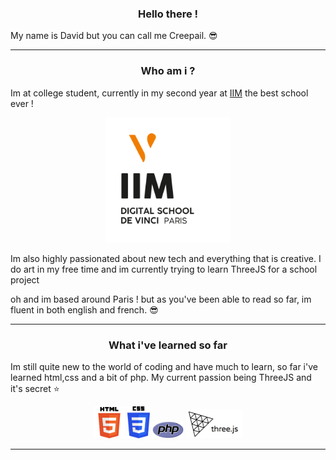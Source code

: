 
<h3 align="center">Hello there !</h3> 

My name is David but you can call me Creepail. :sunglasses:

---
<h3 align="center">Who am i ?</h3>

Im at college student, currently in my second year at [IIM](https://www.iim.fr) the best school ever !

<p align="center">
<img width="200" src="images/Logo_IIM_fd_blanc.png" alt="Material Bread logo">
</p align="center">

Im also highly passionated about new tech and everything that is creative. I do art in my free time and im currently trying to learn ThreeJS for a school project

oh and im based around Paris ! but as you've been able to read so far, im fluent in both english and french. :sunglasses:

---

<h3 align="center">What i've learned so far</h3>

Im still quite new to the world of coding and have much to learn, so far i've learned html,css and a bit of php. My current passion being ThreeJS and it's secret :star:

<div align="center">
<img width="50px" src="images/html.png" alt="html">
<img width="36px" src="images/css.png" alt="css">
<img width="50" src="images/php.png" alt="php">
<img width="90" src="images/threejs.png" alt="threejs">
</div>

---




<!--
**Creepail/Creepail** is a ✨ _special_ ✨ repository because its `README.md` (this file) appears on your GitHub profile.

Here are some ideas to get you started:

- 🔭 I’m currently working on ...
- 🌱 I’m currently learning ...
- 👯 I’m looking to collaborate on ...
- 🤔 I’m looking for help with ...
- 💬 Ask me about ...
- 📫 How to reach me: ...
- 😄 Pronouns: ...
- ⚡ Fun fact: ...
-->
